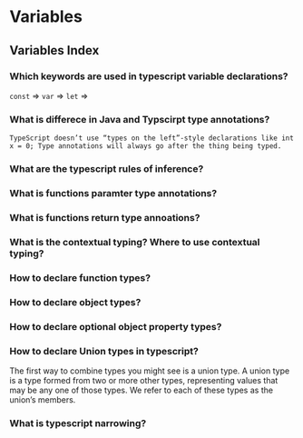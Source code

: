 # Variables

## Variables Index

### Which keywords are used in typescript variable declarations? 

`const` => 
`var` =>
`let` =>

### What is differece in Java and Typscirpt type annotations?

    TypeScript doesn’t use “types on the left”-style declarations like int x = 0; Type annotations will always go after the thing being typed.

### What are the typescript rules of inference?

### What is functions paramter type annotations?

### What is functions return type annoations?

### What is the **contextual typing**? Where to use **contextual typing**?

### How to declare function types?

### How to declare object types?

### How to declare optional object property types?

### How to declare **Union types** in typescript?

The first way to combine types you might see is a union type. 
A union type is a type formed from two or more other types, representing values that may be any one of those types. 
We refer to each of these types as the union’s members.

### What is typescript narrowing?

### 

 